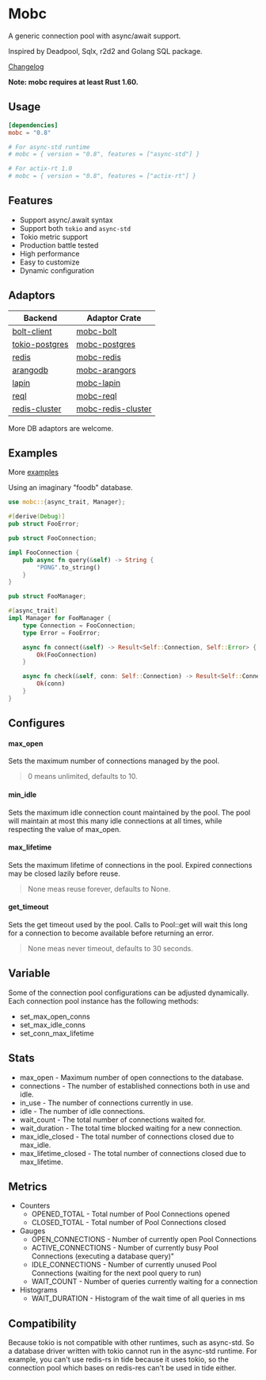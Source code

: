 # Mobc

A generic connection pool with async/await support.

Inspired by Deadpool, Sqlx, r2d2 and Golang SQL package.

[Changelog](https://github.com/importcjj/mobc/blob/main/CHANGELOG.md)

**Note: mobc requires at least Rust 1.60.**

## Usage

```toml
[dependencies]
mobc = "0.8"

# For async-std runtime
# mobc = { version = "0.8", features = ["async-std"] }

# For actix-rt 1.0
# mobc = { version = "0.8", features = ["actix-rt"] }
```

## Features

- Support async/.await syntax
- Support both `tokio` and `async-std`
- Tokio metric support
- Production battle tested
- High performance
- Easy to customize
- Dynamic configuration

## Adaptors

| Backend                                                                                   | Adaptor Crate                                                           |
| ----------------------------------------------------------------------------------------- | ----------------------------------------------------------------------- |
| [bolt-client](https://crates.io/crates/bolt-client)                                       | [mobc-bolt](https://crates.io/crates/mobc-bolt)                         |
| [tokio-postgres](https://github.com/sfackler/rust-postgres)                               | [mobc-postgres](https://github.com/importcjj/mobc-postgres)             |
| [redis](https://github.com/mitsuhiko/redis-rs)                                            | [mobc-redis](https://github.com/importcjj/mobc-redis)                   |
| [arangodb](https://github.com/fMeow/arangors)                                             | [mobc-arangors](https://github.com/inzanez/mobc-arangors)               |
| [lapin](https://github.com/CleverCloud/lapin)                                             | [mobc-lapin](https://github.com/zupzup/mobc-lapin)                      |
| [reql](https://github.com/rethinkdb/rethinkdb-rs)                                         | [mobc-reql](https://github.com/rethinkdb/rethinkdb-rs)                  |
| [redis-cluster](https://docs.rs/redis_cluster_async/0.6.0/redis_cluster_async/index.html) | [mobc-redis-cluster](https://github.com/rogeriob2br/mobc-redis-cluster) |

More DB adaptors are welcome.

## Examples

More [examples](https://github.com/importcjj/mobc/tree/main/examples)

Using an imaginary "foodb" database.

```rust
use mobc::{async_trait, Manager};

#[derive(Debug)]
pub struct FooError;

pub struct FooConnection;

impl FooConnection {
    pub async fn query(&self) -> String {
        "PONG".to_string()
    }
}

pub struct FooManager;

#[async_trait]
impl Manager for FooManager {
    type Connection = FooConnection;
    type Error = FooError;

    async fn connect(&self) -> Result<Self::Connection, Self::Error> {
        Ok(FooConnection)
    }

    async fn check(&self, conn: Self::Connection) -> Result<Self::Connection, Self::Error> {
        Ok(conn)
    }
}
```

## Configures

#### max_open

Sets the maximum number of connections managed by the pool.

> 0 means unlimited, defaults to 10.

#### min_idle

Sets the maximum idle connection count maintained by the pool. The pool will maintain at most this many idle connections at all times, while respecting the value of max_open.

#### max_lifetime

Sets the maximum lifetime of connections in the pool. Expired connections may be closed lazily before reuse.

> None meas reuse forever, defaults to None.

#### get_timeout

Sets the get timeout used by the pool. Calls to Pool::get will wait this long for a connection to become available before returning an error.

> None meas never timeout, defaults to 30 seconds.

## Variable

Some of the connection pool configurations can be adjusted dynamically. Each connection pool instance has the following methods:

- set_max_open_conns
- set_max_idle_conns
- set_conn_max_lifetime

## Stats

- max_open - Maximum number of open connections to the database.
- connections - The number of established connections both in use and idle.
- in_use - The number of connections currently in use.
- idle - The number of idle connections.
- wait_count - The total number of connections waited for.
- wait_duration - The total time blocked waiting for a new connection.
- max_idle_closed - The total number of connections closed due to max_idle.
- max_lifetime_closed - The total number of connections closed due to max_lifetime.

## Metrics

- Counters
    - OPENED_TOTAL - Total number of Pool Connections opened
    - CLOSED_TOTAL - Total number of Pool Connections closed
- Gauges
    - OPEN_CONNECTIONS - Number of currently open Pool Connections
    - ACTIVE_CONNECTIONS - Number of currently busy Pool Connections (executing a database query)"
    - IDLE_CONNECTIONS - Number of currently unused Pool Connections (waiting for the next pool query to run)
    - WAIT_COUNT - Number of queries currently waiting for a connection
- Histograms
    - WAIT_DURATION - Histogram of the wait time of all queries in ms

## Compatibility

Because tokio is not compatible with other runtimes, such as async-std. So a database driver written with tokio cannot run in the async-std runtime. For example, you can't use redis-rs in tide because it uses tokio, so the connection pool which bases on redis-res can't be used in tide either.
